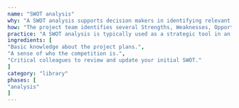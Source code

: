 ```yaml
---
name: "SWOT analysis"
why: "A SWOT analysis supports decision makers in identifying relevant factors for achieving certain goals."
how: "The project team identifies several Strengths, Weaknesses, Opportunities and Threats related to a project. The results are typically presented in a 2 x 2 matrix. You need to understand the community that a particular organisation is working with; this can be done via public forums, listening campaigns or informational interviews."
practice: "A SWOT analysis is typically used as a strategic tool in an early phase of a project, after the outline of the project is developed. The SWOT is often a basis for a go–no go decision."
ingredients: [
"Basic knowledge about the project plans.",
"A sense of who the competition is.",
"Critical colleagues to review and update your initial SWOT."
]
category: "library"
phases: [
"analysis"
]
---
```


